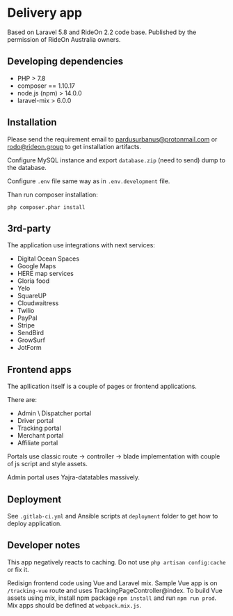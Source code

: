 # Delivery app

Based on Laravel 5.8 and RideOn 2.2 code base.
Published by the permission of RideOn Australia owners.

## Developing dependencies

- PHP > 7.8
- composer == 1.10.17
- node.js (npm) > 14.0.0
- laravel-mix > 6.0.0

## Installation

Please send the requirement email to pardusurbanus@protonmail.com or rodo@rideon.group to get installation artifacts.

Configure MySQL instance and export `database.zip` (need to send) dump to the database.

Configure `.env` file same way as in `.env.development` file.

Than run composer installation:

    php composer.phar install


## 3rd-party

The application use integrations with next services:

- Digital Ocean Spaces
- Google Maps
- HERE map services
- Gloria food
- Yelo
- SquareUP
- Cloudwaitress
- Twilio
- PayPal
- Stripe
- SendBird
- GrowSurf
- JotForm

## Frontend apps

The apllication itself is a couple of pages or frontend applications. 

There are:

- Admin \ Dispatcher portal
- Driver portal
- Tracking portal
- Merchant portal
- Affiliate portal

Portals use classic route -> controller -> blade implementation with couple of js script and style assets.

Admin portal uses Yajra-datatables massively.

## Deployment

See `.gitlab-ci.yml` and Ansible scripts at `deployment` folder to get how to deploy application.

## Developer notes

This app negatively reacts to caching. Do not use `php artisan config:cache` or fix it.

Redisign frontend code using Vue and Laravel mix. Sample Vue app is on `/tracking-vue` route and uses TrackingPageController@index. To build Vue assets using mix, install npm package `npm install` and run `npm run prod`. Mix apps should be defined at `webpack.mix.js`.
